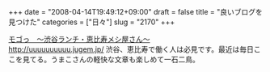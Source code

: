 +++
date = "2008-04-14T19:49:12+09:00"
draft = false
title = "良いブログを見つけた"
categories = ["日々"]
slug = "2170"
+++

<a href="http://uuuuuuuuuu.jugem.jp/" target="_blank">モゴっ　～渋谷ランチ・恵比寿メシ屋さん～<br />http://uuuuuuuuuu.jugem.jp/</a>
渋谷、恵比寿で働く人は必見です。最近は毎日ここを見てる。うまこさんの軽快な文章も楽しめて一石二鳥。
